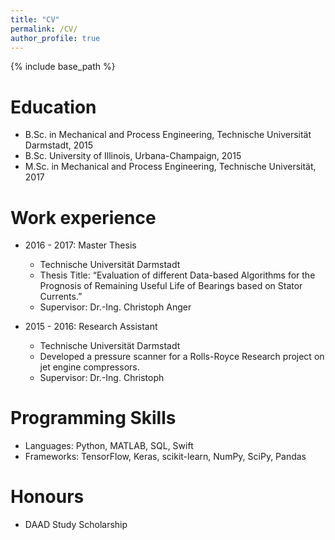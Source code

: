 ```yaml
---
title: "CV"
permalink: /CV/
author_profile: true
---
```


{% include base_path %}

Education
======
* B.Sc. in Mechanical and Process Engineering, Technische Universität Darmstadt, 2015
* B.Sc. University of Illinois, Urbana-Champaign, 2015
* M.Sc. in Mechanical and Process Engineering, Technische Universität, 2017

Work experience
======

* 2016 - 2017: Master Thesis
  * Technische Universität Darmstadt
  * Thesis Title: “Evaluation of different Data-based Algorithms for the Prognosis of Remaining Useful Life of Bearings based on Stator Currents.”
  * Supervisor: Dr.-Ing. Christoph Anger

* 2015 - 2016: Research Assistant
  * Technische Universität Darmstadt
  * Developed a pressure scanner for a Rolls-Royce Research project on jet engine compressors.
  * Supervisor: Dr.-Ing. Christoph



Programming Skills
======
* Languages: Python, MATLAB, SQL, Swift
* Frameworks: TensorFlow, Keras, scikit-learn, NumPy, SciPy, Pandas

Honours
======
* DAAD Study Scholarship
